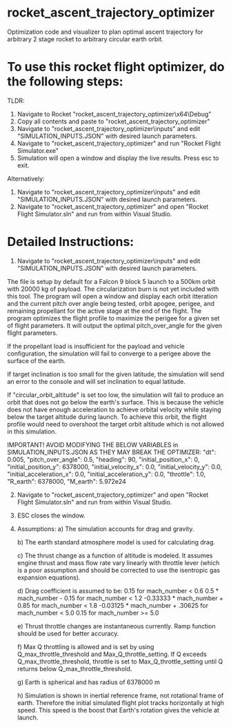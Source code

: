 # rocket_ascent_trajectory_optimizer
Optimization code and visualizer to plan optimal ascent trajectory for arbitrary 2 stage rocket to arbitrary circular earth orbit.

# To use this rocket flight optimizer, do the following steps:

TLDR:
1) Navigate to Rocket "rocket_ascent_trajectory_optimizer\x64\Debug"
2) Copy all contents and paste to "rocket_ascent_trajectory_optimizer"
3) Navigate to "rocket_ascent_trajectory_optimizer\inputs" and edit "SIMULATION_INPUTS.JSON" with desired launch parameters.
4) Navigate to "rocket_ascent_trajectory_optimizer" and run "Rocket Flight Simulator.exe"
5) Simulation will open a window and display the live results. Press esc to exit.

Alternatively:
1) Navigate to "rocket_ascent_trajectory_optimizer\inputs" and edit "SIMULATION_INPUTS.JSON" with desired launch parameters.
2) Navigate to "rocket_ascent_trajectory_optimizer" and open "Rocket Flight Simulator.sln" and run from within Visual Studio.

# Detailed Instructions:

1) Navigate to "rocket_ascent_trajectory_optimizer\inputs" and edit "SIMULATION_INPUTS.JSON" with desired launch parameters.

The file is setup by default for a Falcon 9 block 5 launch to a 500km orbit with 20000 kg of payload. The circularization burn is not 
yet included with this tool. The program will open a window and display each orbit itteration and the current pitch over angle being tested, 
orbit apogee, perigee, and remaining propellant for the active stage at the end of the flight. The program optimizes the flight profile to 
maximize the perigee for a given set of flight parameters. It will output the optimal pitch_over_angle for the given flight parameters.

If the propellant load is insufficient for the payload and vehicle configuration, the simulation will fail to converge to a perigee above the 
surface of the earth.

If target inclination is too small for the given latitude, the simulation will send an error to the console and will set inclination to equal latitude.

If "circular_orbit_altitude" is set too low, the simulation will fail to produce an orbit that does not go below the earth's surface. This is because
the vehicle does not have enough acceleration to achieve orbital velocity while staying below the target altitude during launch. To achieve this orbit,
the flight profile would need to overshoot the target orbit altitude which is not allowed in this simulation.

IMPORTANT! AVOID MODIFYING THE BELOW VARIABLES in SIMULATION_INPUTS.JSON AS THEY MAY BREAK THE OPTIMIZER:
"dt": 0.005,
"pitch_over_angle": 0.5,
"heading": 90,
"initial_position_x": 0,
"initial_position_y": 6378000,
"initial_velocity_x": 0.0,
"initial_velocity_y": 0.0,
"initial_acceleration_x": 0.0,
"initial_acceleration_y": 0.0,
"throttle": 1.0,
"R_earth": 6378000,
"M_earth": 5.972e24

2) Navigate to "rocket_ascent_trajectory_optimizer" and open "Rocket Flight Simulator.sln" and run from within Visual Studio.

3) ESC closes the window.

4) Assumptions:
	a) The simulation accounts for drag and gravity.
	
	b) The earth standard atmosphere model is used for calculating drag.
	
	c) The thrust change as a function of altitude is modeled. It assumes engine thrust and mass flow rate vary linearly with throttle lever 
		(which is a poor assumption and should be corrected to use the isentropic gas expansion equations).
	
	d) Drag coefficient is assumed to be:
		0.15 for mach_number < 0.6
		0.5 * mach_number - 0.15 for mach_number < 1.2
		-0.33333 * mach_number + 0.85 for mach_number < 1.8
		-0.03125 * mach_number + .30625 for mach_number < 5.0
		0.15 for mach_number >= 5.0
	
	e) Thrust throttle changes are instantaneous currently. Ramp function should be used for better accuracy.
	
	f) Max Q throttling is allowed and is set by using Q_max_throttle_threshold and Max_Q_throttle_setting. If Q exceeds Q_max_throttle_threshold,
		throttle is set to Max_Q_throttle_setting until Q returns below Q_max_throttle_threshold.
	
	g) Earth is spherical and has radius of 6378000 m
	
	h) Simulation is shown in inertial reference frame, not rotational frame of earth. Therefore the initial simulated flight plot tracks horizontally 
		at high speed. This speed is the boost that Earth's rotation gives the vehicle at launch.




